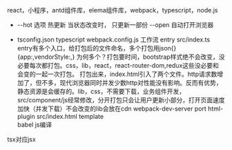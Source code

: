 react，小程序，antd组件库，elema组件库，webpack，typescript，node.js


- --hot 选项  热更新 
  当状态改变时， 只更新一部份
  --open 自动打开浏览器

- tsconfig.json typescript 
  webpack.config.js 工作流
    entry src/index.ts
    entry有多个入口，给打包后的文件命名，多个打包用json{}  {app:,vendorStyle:,}
    为何多个？打包要时间，bootstrap样式绝不会改变，没必要每次都打包。css，lib，react，react-router-dom,redux这些没必要和会变的一起一次打包。
    打包出来，index.html引入了两个文件。http请求数增加了，但不多，现代浏览器同时并发少数http对性能没有影响。反而有优势，静态资源是会缓存的。lib，css，不需要下载，业务组件开发，src/component/js经常修改，分开打包只会让用户更新小部分，打开页面速度加快（并发下载）不会改变的lib会放在cdn
    webpack-dev-server port 
    html-plugin src/index.html template  
  babel js编译


tsx对应jsx